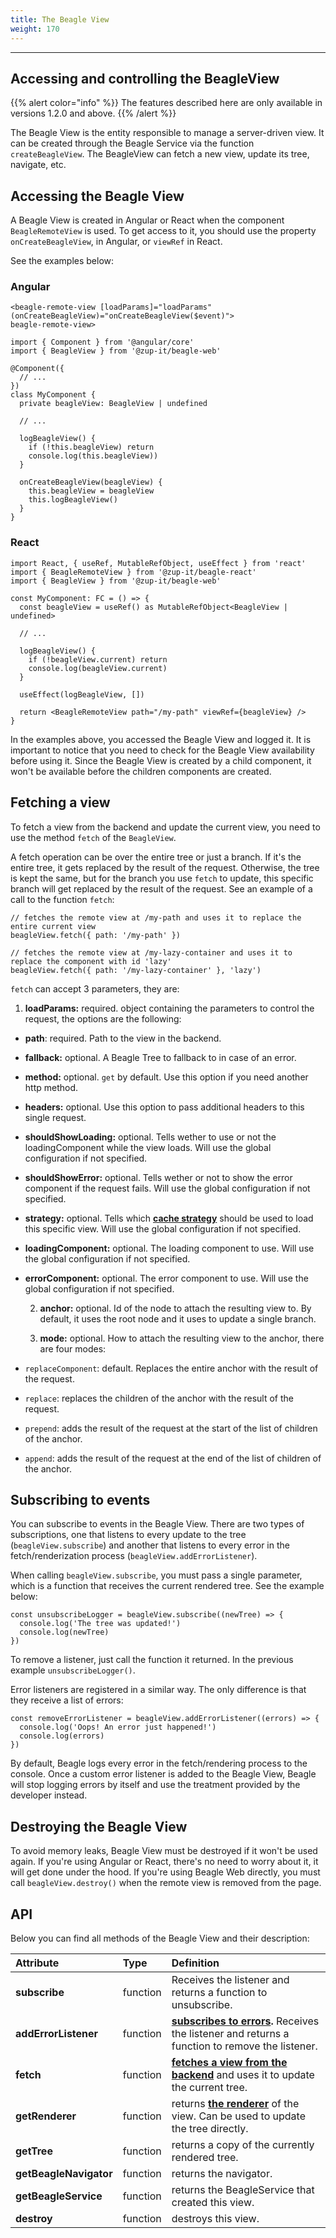 ```yaml
---
title: The Beagle View
weight: 170
---
```


---

## Accessing and controlling the BeagleView

{{% alert color="info" %}}
The features described here are only available in versions 1.2.0 and above.
{{% /alert %}}

The Beagle View is the entity responsible to manage a server-driven view. It can be created through the Beagle Service via the function `createBeagleView`. The BeagleView can fetch a new view, update its tree, navigate, etc.

## Accessing the Beagle View

A Beagle View is created in Angular or React when the component `BeagleRemoteView` is used. To get access to it, you should use the property `onCreateBeagleView`, in Angular, or `viewRef` in React.  

See the examples below:

### **Angular**

```text
<beagle-remote-view [loadParams]="loadParams" (onCreateBeagleView)="onCreateBeagleView($event)">
beagle-remote-view>
```

```text
import { Component } from '@angular/core'
import { BeagleView } from '@zup-it/beagle-web'

@Component({
  // ...
})
class MyComponent {
  private beagleView: BeagleView | undefined

  // ...

  logBeagleView() {
    if (!this.beagleView) return
    console.log(this.beagleView))
  }

  onCreateBeagleView(beagleView) {
    this.beagleView = beagleView
    this.logBeagleView()
  }
}
```

### **React**

```text
import React, { useRef, MutableRefObject, useEffect } from 'react'
import { BeagleRemoteView } from '@zup-it/beagle-react'
import { BeagleView } from '@zup-it/beagle-web'

const MyComponent: FC = () => {
  const beagleView = useRef() as MutableRefObject<BeagleView | undefined>

  // ...

  logBeagleView() {
    if (!beagleView.current) return
    console.log(beagleView.current)
  }

  useEffect(logBeagleView, [])

  return <BeagleRemoteView path="/my-path" viewRef={beagleView} />
}
```

In the examples above, you accessed the Beagle View and logged it. It is important to notice that you need to check for the Beagle View availability before using it. Since the Beagle View is created by a child component, it won't be available before the children components are created.

## Fetching a view

To fetch a view from the backend and update the current view, you need to use the method `fetch` of the `BeagleView`.

A fetch operation can be over the entire tree or just a branch. If it's the entire tree, it gets replaced by the result of the request. Otherwise, the tree is kept the same, but for the branch you use `fetch` to update, this specific branch will get replaced by the result of the request. See an example of a call to the function `fetch`:

```text
// fetches the remote view at /my-path and uses it to replace the entire current view
beagleView.fetch({ path: '/my-path' })

// fetches the remote view at /my-lazy-container and uses it to replace the component with id 'lazy'
beagleView.fetch({ path: '/my-lazy-container' }, 'lazy')
```

`fetch` can accept 3 parameters, they are:

1. **loadParams:** required. object containing the parameters to control the request, the options are the following:

* **path**: required. Path to the view in the backend.
* **fallback:** optional. A Beagle Tree to fallback to in case of an error.
* **method:** optional. `get` by default. Use this option if you need another http method.
* **headers:** optional. Use this option to pass additional headers to this single request.
* **shouldShowLoading:** optional. Tells wether to use or not the loadingComponent while the view loads. Will use the global configuration if not specified.
* **shouldShowError:** optional. Tells wether or not to show the error component if the request fails. Will use the global configuration if not specified.
* **strategy:** optional. Tells which [**cache strategy**](/docs/resources/customization/beagle-for-web/cache-strategy) should be used to load this specific view. Will use the global configuration if not specified.
* **loadingComponent:** optional. The loading component to use. Will use the global configuration if not specified.
* **errorComponent:** optional. The error component to use. Will use the global configuration if not specified.

   2. **anchor:** optional. Id of the node to attach the resulting view to. By default, it uses the root node and it uses to update a single branch.

  3. **mode:** optional. How to attach the resulting view to the anchor, there are four modes:

* `replaceComponent`: default. Replaces the entire anchor with the result of the request.
* `replace`: replaces the children of the anchor with the result of the request.
* `prepend`: adds the result of the request at the start of the list of children of the anchor.
* `append`: adds the result of the request at the end of the list of children of the anchor.

## Subscribing to events

You can subscribe to events in the Beagle View. There are two types of subscriptions, one that listens to every update to the tree \(`beagleView.subscribe`\) and another that listens to every error in the fetch/renderization process \(`beagleView.addErrorListener`\).

When calling `beagleView.subscribe`, you must pass a single parameter, which is a function that receives the current rendered tree. See the example below:

```text
const unsubscribeLogger = beagleView.subscribe((newTree) => {
  console.log('The tree was updated!')
  console.log(newTree)
})
```

To remove a listener, just call the function it returned. In the previous example `unsubscribeLogger()`.

Error listeners are registered in a similar way. The only difference is that they receive a list of errors:

```text
const removeErrorListener = beagleView.addErrorListener((errors) => {
  console.log('Oops! An error just happened!')
  console.log(errors)
})
```

By default, Beagle logs every error in the fetch/rendering process to the console. Once a custom error listener is added to the Beagle View, Beagle will stop logging errors by itself and use the treatment provided by the developer instead.

## Destroying the Beagle View

To avoid memory leaks, Beagle View must be destroyed if it won't be used again. If you're using Angular or React, there's no need to worry about it, it will get done under the hood. If you're using Beagle Web directly, you must call `beagleView.destroy()` when the remote view is removed from the page.

## API

Below you can find all methods of the Beagle View and their description:

<table>
  <thead>
    <tr>
      <th style="text-align:left">Attribute</th>
      <th style="text-align:left">Type</th>
      <th style="text-align:left">Definition</th>
    </tr>
  </thead>
  <tbody>
    <tr>
      <td style="text-align:left"><b>subscribe</b>
      </td>
      <td style="text-align:left">function</td>
      <td style="text-align:left">Receives the listener and returns a function to unsubscribe.</td>
    </tr>
    <tr>
      <td style="text-align:left">
        <p></p>
        <p><b>addErrorListener</b>
        </p>
      </td>
      <td style="text-align:left">function</td>
      <td style="text-align:left"><a href="the-beagle-view#subscribing-to-events"><b>subscribes to errors</b></a><b>. </b>Receives
        the listener and returns a function to remove the listener.</td>
    </tr>
    <tr>
      <td style="text-align:left"><b>fetch</b>
      </td>
      <td style="text-align:left">function</td>
      <td style="text-align:left"><a href="the-beagle-view#fetching-a-view"><b>fetches a view from the backend</b></a><b> </b>and
        uses it to update the current tree.</td>
    </tr>
    <tr>
      <td style="text-align:left"><b>getRenderer</b>
      </td>
      <td style="text-align:left">function</td>
      <td style="text-align:left">returns <a href="rendering#the-renderer-api"><b>the renderer</b></a> of
        the view. Can be used to update the tree directly.</td>
    </tr>
    <tr>
      <td style="text-align:left"><b>getTree</b>
      </td>
      <td style="text-align:left">function</td>
      <td style="text-align:left">returns a copy of the currently rendered tree.</td>
    </tr>
    <tr>
      <td style="text-align:left"><b>getBeagleNavigator</b>
      </td>
      <td style="text-align:left">function</td>
      <td style="text-align:left">returns the navigator.</td>
    </tr>
    <tr>
      <td style="text-align:left"><b>getBeagleService</b>
      </td>
      <td style="text-align:left">function</td>
      <td style="text-align:left">returns the BeagleService that created this view.</td>
    </tr>
    <tr>
      <td style="text-align:left"><b>destroy</b>
      </td>
      <td style="text-align:left">function</td>
      <td style="text-align:left">destroys this view.</td>
    </tr>
  </tbody>
</table>

